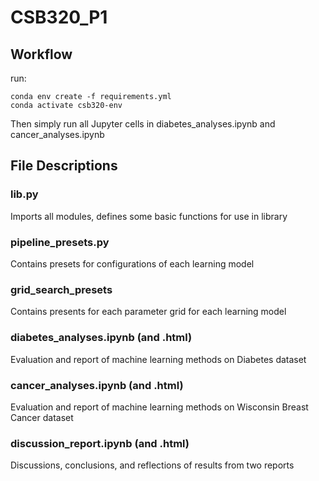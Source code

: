 # CSB320_P1

## Workflow

run: 
```
conda env create -f requirements.yml
conda activate csb320-env
```

Then simply run all Jupyter cells in diabetes_analyses.ipynb and cancer_analyses.ipynb

## File Descriptions

### lib.py

Imports all modules, defines some basic functions for use in library

### pipeline_presets.py

Contains presets for configurations of each learning model

### grid_search_presets

Contains presents for each parameter grid for each learning model

### diabetes_analyses.ipynb (and .html)

Evaluation and report of machine learning methods on Diabetes dataset

### cancer_analyses.ipynb (and .html)

Evaluation and report of machine learning methods on Wisconsin Breast Cancer dataset

### discussion_report.ipynb (and .html)

Discussions, conclusions, and reflections of results from two reports

